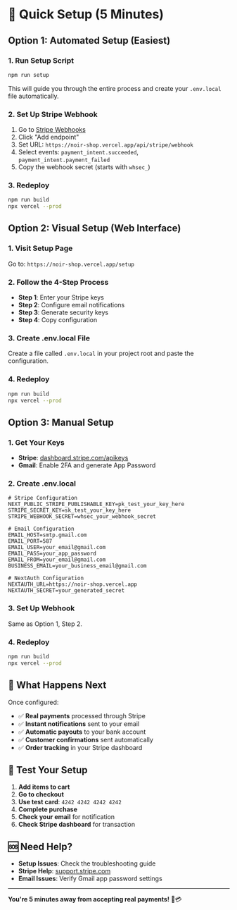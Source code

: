 # 🚀 Quick Setup (5 Minutes)

## Option 1: Automated Setup (Easiest)

### 1. Run Setup Script
```bash
npm run setup
```
This will guide you through the entire process and create your `.env.local` file automatically.

### 2. Set Up Stripe Webhook
1. Go to [Stripe Webhooks](https://dashboard.stripe.com/webhooks)
2. Click "Add endpoint"
3. Set URL: `https://noir-shop.vercel.app/api/stripe/webhook`
4. Select events: `payment_intent.succeeded`, `payment_intent.payment_failed`
5. Copy the webhook secret (starts with `whsec_`)

### 3. Redeploy
```bash
npm run build
npx vercel --prod
```

## Option 2: Visual Setup (Web Interface)

### 1. Visit Setup Page
Go to: `https://noir-shop.vercel.app/setup`

### 2. Follow the 4-Step Process
- **Step 1**: Enter your Stripe keys
- **Step 2**: Configure email notifications
- **Step 3**: Generate security keys
- **Step 4**: Copy configuration

### 3. Create .env.local File
Create a file called `.env.local` in your project root and paste the configuration.

### 4. Redeploy
```bash
npm run build
npx vercel --prod
```

## Option 3: Manual Setup

### 1. Get Your Keys
- **Stripe**: [dashboard.stripe.com/apikeys](https://dashboard.stripe.com/apikeys)
- **Gmail**: Enable 2FA and generate App Password

### 2. Create .env.local
```env
# Stripe Configuration
NEXT_PUBLIC_STRIPE_PUBLISHABLE_KEY=pk_test_your_key_here
STRIPE_SECRET_KEY=sk_test_your_key_here
STRIPE_WEBHOOK_SECRET=whsec_your_webhook_secret

# Email Configuration
EMAIL_HOST=smtp.gmail.com
EMAIL_PORT=587
EMAIL_USER=your_email@gmail.com
EMAIL_PASS=your_app_password
EMAIL_FROM=your_email@gmail.com
BUSINESS_EMAIL=your_business_email@gmail.com

# NextAuth Configuration
NEXTAUTH_URL=https://noir-shop.vercel.app
NEXTAUTH_SECRET=your_generated_secret
```

### 3. Set Up Webhook
Same as Option 1, Step 2.

### 4. Redeploy
```bash
npm run build
npx vercel --prod
```

## 🎯 What Happens Next

Once configured:
- ✅ **Real payments** processed through Stripe
- ✅ **Instant notifications** sent to your email
- ✅ **Automatic payouts** to your bank account
- ✅ **Customer confirmations** sent automatically
- ✅ **Order tracking** in your Stripe dashboard

## 🧪 Test Your Setup

1. **Add items to cart**
2. **Go to checkout**
3. **Use test card**: `4242 4242 4242 4242`
4. **Complete purchase**
5. **Check your email** for notification
6. **Check Stripe dashboard** for transaction

## 🆘 Need Help?

- **Setup Issues**: Check the troubleshooting guide
- **Stripe Help**: [support.stripe.com](https://support.stripe.com)
- **Email Issues**: Verify Gmail app password settings

---

**You're 5 minutes away from accepting real payments!** 🚀💳



